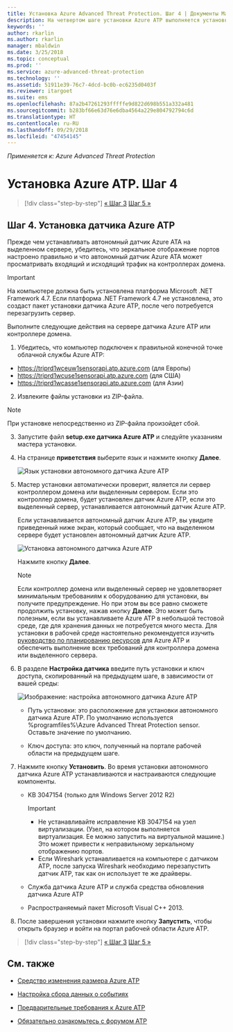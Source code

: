 ```yaml
---
title: Установка Azure Advanced Threat Protection. Шаг 4 | Документы Майкрософт
description: На четвертом шаге установки Azure ATP выполняется установка автономного датчика Azure ATP.
keywords: ''
author: rkarlin
ms.author: rkarlin
manager: mbaldwin
ms.date: 3/25/2018
ms.topic: conceptual
ms.prod: ''
ms.service: azure-advanced-threat-protection
ms.technology: ''
ms.assetid: 51911e39-76c7-4dcd-bc0b-ec6235d0403f
ms.reviewer: itargoet
ms.suite: ems
ms.openlocfilehash: 87a2b47261293fffffe9d822d698b551a332a481
ms.sourcegitcommit: b283bf66e63d76e6dba4564a229e804792794c6d
ms.translationtype: HT
ms.contentlocale: ru-RU
ms.lasthandoff: 09/29/2018
ms.locfileid: "47454145"
---
```

*Применяется к: Azure Advanced Threat Protection*



# <a name="install-azure-atp---step-4"></a>Установка Azure ATP. Шаг 4

> [!div class="step-by-step"]
> [« Шаг 3](install-atp-step3.md)
> [Шаг 5 »](install-atp-step5.md)

## <a name="step-4-install-the-azure-atp-sensor"></a>Шаг 4. Установка датчика Azure ATP

Прежде чем устанавливать автономный датчик Azure ATA на выделенном сервере, убедитесь, что зеркальное отображение портов настроено правильно и что автономный датчик Azure ATA может просматривать входящий и исходящий трафик на контроллерах домена. 


> [!IMPORTANT]
>На компьютере должна быть установлена платформа Microsoft .NET Framework 4.7. Если платформа .NET Framework 4.7 не установлена, это создаст пакет установки датчика Azure ATP, после чего потребуется перезагрузить сервер.

Выполните следующие действия на сервере датчика Azure ATP или контроллере домена.

1. Убедитесь, что компьютер подключен к правильной конечной точке облачной службы Azure ATP:
  - https://triprd1wceuw1sensorapi.atp.azure.com (для Европы)  
  - https://triprd1wcuse1sensorapi.atp.azure.com (для США)
  - https://triprd1wcasse1sensorapi.atp.azure.com (для Азии)

2. Извлеките файлы установки из ZIP-файла. 
> [!NOTE] 
> При установке непосредственно из ZIP-файла произойдет сбой.

3.  Запустите файл **setup.exe датчика Azure ATP** и следуйте указаниям мастера установки.

4.  На странице **приветствия** выберите язык и нажмите кнопку **Далее**.

     ![Язык установки автономного датчика Azure ATP](media/sensor-install-language.png)


5.  Мастер установки автоматически проверит, является ли сервер контроллером домена или выделенным сервером. Если это контроллер домена, будет установлен датчик Azure ATP, если это выделенный сервер, устанавливается автономный датчик Azure ATP. 
    
    Если устанавливается автономный датчик Azure ATP, вы увидите приведенный ниже экран, который сообщает, что на выделенном сервере будет установлен автономный датчик Azure ATP.
    
    ![Установка автономного датчика Azure ATP](media/sensor-install-deployment-type.png)

    Нажмите кнопку **Далее**.

    > [!NOTE] 
    > Если контроллер домена или выделенный сервер не удовлетворяет минимальным требованиям к оборудованию для установки, вы получите предупреждение. Но при этом вы все равно сможете продолжить установку, нажав кнопку **Далее**. Это может быть полезным, если вы устанавливаете Azure ATP в небольшой тестовой среде, где для хранения данных не потребуется много места. Для установки в рабочей среде настоятельно рекомендуется изучить [руководство по планированию ресурсов](atp-capacity-planning.md) для Azure ATP и обеспечить выполнение всех требований для контроллера домена или выделенного сервера.

6.  В разделе **Настройка датчика** введите путь установки и ключ доступа, скопированный на предыдущем шаге, в зависимости от вашей среды:

    ![Изображение: настройка автономного датчика Azure ATP](media/sensor-install-config.png)

      - Путь установки: это расположение для установки автономного датчика Azure ATP. По умолчанию используется %programfiles%\Azure Advanced Threat Protection sensor. Оставьте значение по умолчанию.

      - Ключ доступа: это ключ, полученный на портале рабочей области на предыдущем шаге.
    
7. Нажмите кнопку **Установить**. Во время установки автономного датчика Azure ATP устанавливаются и настраиваются следующие компоненты.

    -   KB 3047154 (только для Windows Server 2012 R2)

        > [!IMPORTANT]
        > -   Не устанавливайте исправление KB 3047154 на узел виртуализации. (Узел, на котором выполняется виртуализация. Ее можно запустить на виртуальной машине.) Это может привести к неправильному зеркальному отображению портов. 
        > -   Если Wireshark устанавливается на компьютере с датчиком ATP, после запуска Wireshark необходимо перезапустить датчик ATP, так как он использует те же драйверы.

    -   Служба датчика Azure ATP и служба средства обновления датчика Azure ATP
    -   Распространяемый пакет Microsoft Visual C++ 2013.

8.  После завершения установки нажмите кнопку **Запустить**, чтобы открыть браузер и войти на портал рабочей области Azure ATP.


> [!div class="step-by-step"]
> [« Шаг 3](install-atp-step3.md)
> [Шаг 5 »](install-atp-step5.md)


## <a name="see-also"></a>См. также

- [Средство изменения размера Azure ATP](http://aka.ms/aatpsizingtool)

- [Настройка сбора данных о событиях](configure-event-collection.md)

- [Предварительные требования к Azure ATP](atp-prerequisites.md)

- [Обязательно ознакомьтесь с форумом ATP](https://aka.ms/azureatpcommunity)
